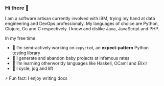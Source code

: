 ### Hi there 👋

I am a software artisan currently involved with IBM, trying my hand at data engineering and DevOps professionaly. My languages of choice are Python, Clojure, Go and C respectively. I know and dislike Java, JavaScript and PHP.

In my free time:
- 🔭 I’m semi-actively working on `expycted`, an __expect-pattern__ Python testing library
- 🌱 I generate and abandon baby projects at infamous rates
- 📖 I’m learning otherworldy languages like Haskell, OCaml and Elixir
- 🚴 I cycle, jog and lift

⚡ Fun fact: I enjoy writing docs
